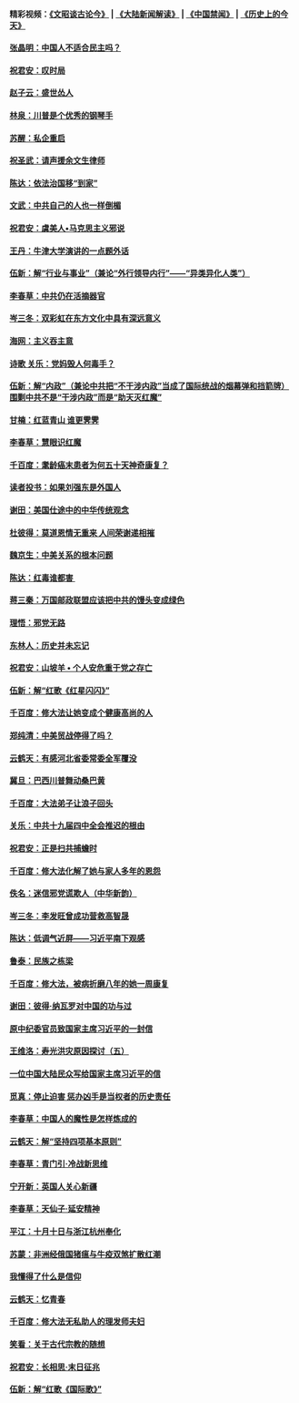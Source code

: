 #### 精彩视频：[《文昭谈古论今》](https://github.com/gfw-breaker/wenzhao/blob/master/README.md?t=11101533) | [《大陆新闻解读》](https://github.com/gfw-breaker/ntdtv-comedy/blob/master/README.md?t=11101533) | [《中国禁闻》](https://github.com/gfw-breaker/ntdtv-news/blob/master/README.md?t=11101533) | [《历史上的今天》](https://github.com/gfw-breaker/today-in-history/blob/master/README.md?t=11101533) 

#### [张晶明：中国人不适合民主吗？](../pages/nsc993/n10842769.md?t=11101533) 

#### [祝君安：叹时局](../pages/nsc993/n10840922.md?t=11101533) 

#### [赵子云：盛世怂人](../pages/nsc993/n10840892.md?t=11101533) 

#### [林泉：川普是个优秀的钢琴手](../pages/nsc993/n10840404.md?t=11101533) 

#### [苏醒：私企重启](../pages/nsc993/n10837387.md?t=11101533) 

#### [祝圣武：请声援余文生律师](../pages/nsc993/n10837318.md?t=11101533) 

#### [陈达：依法治国移“到家”](../pages/nsc993/n10837376.md?t=11101533) 

#### [文武：中共自己的人也一样倒楣](../pages/nsc993/n10835647.md?t=11101533) 

#### [祝君安：虞美人•马克思主义邪说](../pages/nsc993/n10835625.md?t=11101533) 

#### [王丹：牛津大学演讲的一点题外话](../pages/nsc993/n10835528.md?t=11101533) 

#### [伍新：解“行业与事业”（兼论“外行领导内行”——“异类异化人类”）](../pages/nsc993/n10835462.md?t=11101533) 

#### [李春草：中共仍在活摘器官](../pages/nsc993/n10832561.md?t=11101533) 

#### [岑三冬：双彩虹在东方文化中具有深远意义](../pages/nsc993/n10832544.md?t=11101533) 

#### [海网：主义吞主意](../pages/nsc993/n10832535.md?t=11101533) 

#### [诗歌 关乐：党妈毁人何毒手？](../pages/nsc993/n10832529.md?t=11101533) 

#### [伍新：解“内政”（兼论中共把“不干涉内政”当成了国际统战的烟幕弹和挡箭牌）围剿中共不是“干涉内政”而是“助天灭红魔”](../pages/nsc993/n10832509.md?t=11101533) 

#### [甘楠：红蓝青山 谁更霁霁](../pages/nsc993/n10832450.md?t=11101533) 

#### [李春草：慧眼识红魔](../pages/nsc993/n10832442.md?t=11101533) 

#### [千百度：耄龄癌末患者为何五十天神奇康复？](../pages/nsc993/n10831080.md?t=11101533) 

#### [读者投书：如果刘强东是外国人](../pages/nsc993/n10830359.md?t=11101533) 

#### [谢田：美国仕途中的中华传统观念](../pages/nsc993/n10829531.md?t=11101533) 

#### [杜彼得：莫道恩情无重来 人间荣谢递相摧](../pages/nsc993/n10829091.md?t=11101533) 

#### [魏京生：中美关系的根本问题](../pages/nsc993/n10829082.md?t=11101533) 

#### [陈达：红毒谁都害 ](../pages/nsc993/n10829076.md?t=11101533) 

#### [蒋三秦：万国邮政联盟应该把中共的馒头变成绿色](../pages/nsc993/n10827005.md?t=11101533) 

#### [理悟：邪党无路](../pages/nsc993/n10826984.md?t=11101533) 

#### [东林人：历史并未忘记](../pages/nsc993/n10826926.md?t=11101533) 

#### [祝君安：山坡羊 • 个人安危重于党之存亡](../pages/nsc993/n10825597.md?t=11101533) 

#### [伍新：解“红歌《红星闪闪》”](../pages/nsc993/n10825564.md?t=11101533) 

#### [千百度：修大法让她变成个健康高尚的人](../pages/nsc993/n10825160.md?t=11101533) 

#### [郑纯清：中美贸战停得了吗？](../pages/nsc993/n10825061.md?t=11101533) 

#### [云鹤天：有感河北省委常委全军覆没](../pages/nsc993/n10824597.md?t=11101533) 

#### [冀旦：巴西川普舞动桑巴黄](../pages/nsc993/n10822176.md?t=11101533) 

#### [千百度：大法弟子让浪子回头](../pages/nsc993/n10819975.md?t=11101533) 

#### [关乐：中共十九届四中全会推迟的根由](../pages/nsc993/n10819308.md?t=11101533) 

#### [祝君安：正是扫共捕蟾时](../pages/nsc993/n10819271.md?t=11101533) 

#### [千百度：修大法化解了她与家人多年的恩怨](../pages/nsc993/n10817526.md?t=11101533) 

#### [佚名：迷信邪党谎欺人（中华新韵）](../pages/nsc993/n10815555.md?t=11101533) 

#### [岑三冬：李发旺曾成功营救高智晟](../pages/nsc993/n10815539.md?t=11101533) 

#### [陈达：低调气近屏——习近平南下观感](../pages/nsc993/n10815525.md?t=11101533) 

#### [鲁泰：民族之栋梁](../pages/nsc993/n10815500.md?t=11101533) 

#### [千百度：修大法，被病折磨八年的她一周康复](../pages/nsc993/n10814999.md?t=11101533) 

#### [谢田：彼得‧纳瓦罗对中国的功与过](../pages/nsc993/n10812731.md?t=11101533) 

#### [原中纪委官员致国家主席习近平的一封信](../pages/nsc993/n10814849.md?t=11101533) 

#### [王维洛：寿光洪灾原因探讨（五）](../pages/nsc993/n10814744.md?t=11101533) 

#### [一位中国大陆民众写给国家主席习近平的信](../pages/nsc993/n10813495.md?t=11101533) 

#### [觅真：停止迫害 惩办凶手是当权者的历史责任](../pages/nsc993/n10811677.md?t=11101533) 

#### [李春草：中国人的魔性是怎样炼成的](../pages/nsc993/n10811622.md?t=11101533) 

#### [云鹤天：解“坚持四项基本原则”](../pages/nsc993/n10810743.md?t=11101533) 

#### [李春草：青门引·冷战新思维](../pages/nsc993/n10810733.md?t=11101533) 

#### [宁开新：英国人关心新疆](../pages/nsc993/n10809847.md?t=11101533) 

#### [李春草：天仙子‧延安精神](../pages/nsc993/n10807053.md?t=11101533) 

#### [平江：十月十日与浙江杭州奉化](../pages/nsc993/n10807043.md?t=11101533) 

#### [苏蒙：非洲经俄国猪瘟与牛疫双煞扩散红潮](../pages/nsc993/n10807031.md?t=11101533) 

#### [我懂得了什么是信仰](../pages/nsc993/n10801554.md?t=11101533) 

#### [云鹤天：忆青春](../pages/nsc993/n10802146.md?t=11101533) 

#### [千百度：修大法无私助人的理发师夫妇](../pages/nsc993/n10802411.md?t=11101533) 

#### [笑看：关于古代宗教的随想](../pages/nsc993/n10802156.md?t=11101533) 

#### [祝君安：长相思‧末日征兆](../pages/nsc993/n10802141.md?t=11101533) 

#### [伍新：解“红歌《国际歌》”](../pages/nsc993/n10800387.md?t=11101533) 

